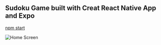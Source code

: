 ## Sudoku Game built with Creat React Native App and Expo

[npm start](#npm-start)

![Home Screen](http://url/to/img.png)